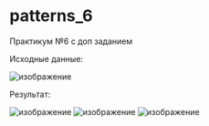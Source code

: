 # patterns_6
Практикум №6 с доп заданием

Исходные данные:

![изображение](https://user-images.githubusercontent.com/113120873/223414330-02cafecb-5606-4384-adfc-a6da7afc7c2c.png)


Результат:

![изображение](https://user-images.githubusercontent.com/113120873/223413343-14d4b685-3aba-4e7b-a62c-7acedaea4b6e.png)
![изображение](https://user-images.githubusercontent.com/113120873/223413547-5177834e-521e-4035-8548-76461778eb1f.png)
![изображение](https://user-images.githubusercontent.com/113120873/223413589-9dbc28a0-70c7-4ae3-accb-632e983991db.png)
